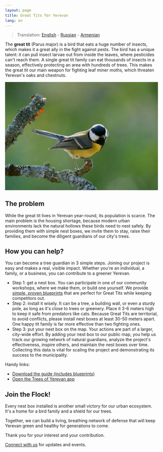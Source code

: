 ```yaml
---
layout: page
title: Great Tits for Yerevan
lang: en
---
```

> Translation: [English](./) - [Russian](./ru/) - [Armenian](./am/)

The **great tit** (Parus major) is a bird that eats a huge number of insects, which makes it a great ally in the fight against pests.
The bird has a unique talent: it can pull insect larvae out from inside the leaves, where pesticides can't reach them.
A single great tit family can eat thousands of insects in a season, effectively protecting an area with hundreds of trees.
This makes the great tit our main weapon for fighting leaf miner moths, which threaten Yerevan's oaks and chestnuts.

![Great Tit][2]

## The problem

While the great tit lives in Yerevan year-round, its population is scarce.
The main problem is the housing shortage, because modern urban environments lack the natural hollows these birds need to nest safely.
By providing them with simple nest boxes, we invite them to stay, raise their families, and become the diligent guardians of our city's trees.

## How you can help?

You can become a tree guardian in 3 simple steps.
Joining our project is easy and makes a real, visible impact.
Whether you're an individual, a family, or a business, you can contribute to a greener Yerevan.

- Step 1: get a nest box. You can participate in one of our community workshops, where we make them, or build one yourself. We provide [simple, proven blueprints][1] that are perfect for Great Tits while keeping competitors out.
- Step 2: install it wisely. It can be a tree, a building wall, or even a sturdy pole, as long as it's close to trees or greenery. Place it 3-6 meters high to keep it safe from predators like cats. Because Great Tits are territorial, to avoid conflicts, please install nest boxes at least 30-50 meters apart. One happy tit family is far more effective than two fighting ones.
- Step 3: put your nest box on the map. Your actions are part of a larger, city-wide effort. By adding your nest box to our public map, you help us track our growing network of natural guardians, analyze the project's effectiveness, inspire others, and maintain the nest boxes over time. Collecting this data is vital for scaling the project and demonstrating its success to the municipality.

Handy links:

- [Download the guide (includes blueprints)][1]
- [Open the Trees of Yerevan app](https://yerevan.treemaps.app/)

## Join the Flock!

Every nest box installed is another small victory for our urban ecosystem.
It's a home for a bird family and a shield for our trees.

Together, we can build a living, breathing network of defense that will keep Yerevan green and healthy for generations to come.

Thank you for your interest and your contribution.

[Connect with us](/connect/) for updates and events.

[1]: Great-Tits-for-Yerevan.pdf
[2]: parus-major-2.jpg
